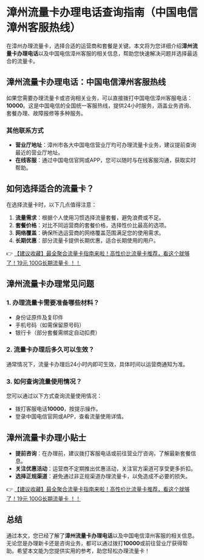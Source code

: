 # 漳州流量卡办理电话查询指南（中国电信漳州客服热线）

在漳州办理流量卡，选择合适的运营商和套餐是关键。本文将为您详细介绍**漳州流量卡办理电话**以及中国电信漳州客服的相关信息，帮助您快速解决问题并选择最适合的流量卡。

## 漳州流量卡办理电话：中国电信漳州客服热线

如果您需要办理流量卡或咨询相关业务，可以直接拨打中国电信漳州客服电话：**10000**。这是中国电信的全国统一客服热线，提供24小时服务，涵盖业务咨询、套餐办理、故障报修等多种服务。

### 其他联系方式
- **营业厅地址**：漳州市各大中国电信营业厅均可办理流量卡业务，建议提前查询最近的营业厅地址。
- **在线客服**：通过中国电信官网或APP，您可以随时与在线客服沟通，获取实时帮助。

## 如何选择适合的流量卡？

在选择流量卡时，以下几点值得注意：
1. **流量需求**：根据个人使用习惯选择流量套餐，避免浪费或不足。
2. **套餐价格**：对比不同运营商的套餐价格，选择性价比最高的选项。
3. **网络覆盖**：确保所选运营商的网络覆盖范围满足您的使用需求。
4. **长期优惠**：部分流量卡提供长期优惠，适合长期使用的用户。

👉 [【建议收藏】最全聚合流量卡指南来啦！高性价比流量卡推荐，看这个就够了！19元 100G长期流量卡 ！！](https://bit.ly/Liuliangka)

## 漳州流量卡办理常见问题

### 1. 办理流量卡需要准备哪些材料？
- 身份证原件及复印件
- 手机号码（如需保留原号码）
- 银行卡（部分套餐需绑定自动扣费）

### 2. 流量卡办理后多久可以生效？
通常情况下，流量卡办理后24小时内即可生效，具体时间以运营商通知为准。

### 3. 如何查询流量使用情况？
您可以通过以下方式查询流量使用情况：
- 拨打客服电话**10000**，按提示操作。
- 登录中国电信官网或APP，查看流量使用详情。

## 漳州流量卡办理小贴士

- **提前咨询**：在办理前，建议拨打客服电话或前往营业厅咨询，了解最新套餐信息。
- **关注优惠活动**：运营商不定期推出优惠活动，关注官方渠道可享受更多折扣。
- **选择正规渠道**：避免通过非正规渠道办理流量卡，以免造成不必要的损失。

👉 [【建议收藏】最全聚合流量卡指南来啦！高性价比流量卡推荐，看这个就够了！19元 100G长期流量卡 ！！](https://bit.ly/Liuliangka)

## 总结

通过本文，您已经了解了**漳州流量卡办理电话**以及中国电信漳州客服的相关信息。无论您是办理新卡还是咨询业务，都可以通过拨打**10000**或前往营业厅获得帮助。希望本文能为您提供实用的参考，助您轻松办理流量卡！